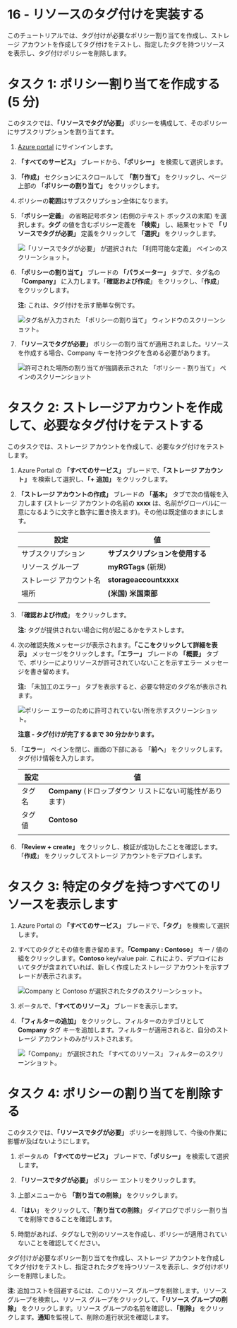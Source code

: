 ﻿---
wts:
    title: '16 - リソースのタグ付けを実装する (5 分)'
    module: 'モジュール 05: ID、ガバナンス、プライバシー、およびコンプライアンス機能に関する説明'
---
# 16 - リソースのタグ付けを実装する

このチュートリアルでは、タグ付けが必要なポリシー割り当てを作成し、ストレージ アカウントを作成してタグ付けをテストし、指定したタグを持つリソースを表示し、タグ付けポリシーを削除します。

# タスク 1: ポリシー割り当てを作成する (5 分)

このタスクでは、**「リソースでタグが必要」** ポリシーを構成して、そのポリシーにサブスクリプションを割り当てます。 

1. [Azure portal](https://portal.azure.com) にサインインします。

2. **「すべてのサービス」** ブレードから、**「ポリシー」** を検索して選択します。

3. **「作成」** セクションにスクロールして **「割り当て」** をクリックし、ページ上部の **「ポリシーの割り当て」** をクリックします。

4. ポリシーの**範囲**はサブスクリプション全体になります。 

5. 「**ポリシー定義**」 の省略記号ボタン (右側のテキスト ボックスの末尾) を選択します。**タグ** の値を含むポリシー定義を **「検索」** し、結果セットで **「リソースでタグが必要」** 定義をクリックして **「選択」** をクリックします。

   ![「リソースでタグが必要」 が選択された 「利用可能な定義」 ペインのスクリーンショット。](../images/1701.png)

6. **「ポリシーの割り当て」** ブレードの **「パラメーター」** タブで、タグ名の **「Company」** に入力します。「**確認および作成**」 をクリックし、「**作成**」 をクリックします。

    **注:** これは、タグ付けを示す簡単な例です。 

    ![タグ名が入力された 「ポリシーの割り当て」 ウィンドウのスクリーンショット。](../images/1702.png)

7. **「リソースでタグが必要」** ポリシーの割り当てが適用されました。リソースを作成する場合、Company キーを持つタグを含める必要があります。

   ![許可された場所の割り当てが強調表示された 「ポリシー - 割り当て」 ペインのスクリーンショット](../images/1703.png)

# タスク 2: ストレージアカウントを作成して、必要なタグ付けをテストする

このタスクでは、ストレージ アカウントを作成して、必要なタグ付けをテストします。 

1. Azure Portal の **「すべてのサービス」** ブレードで、**「ストレージ アカウント」** を検索して選択し、**「+ 追加」** をクリックします。

2. **「ストレージ アカウントの作成」** ブレードの **「基本」** タブで次の情報を入力します (ストレージ アカウントの名前の **xxxx** は、名前がグローバルに一意になるように文字と数字に置き換えます)。その他は既定値のままにします。

    | 設定 | 値 | 
    | --- | --- |
    | サブスクリプション | **サブスクリプションを使用する** |
    | リソース グループ | **myRGTags** (新規) |
    | ストレージ アカウント名 | **storageaccountxxxx** |
    | 場所 | **(米国) 米国東部** |
    | | |

3. 「**確認および作成**」 をクリックします。 

    **注:** タグが提供されない場合に何が起こるかをテストします。 

4. 次の確認失敗メッセージが表示されます。**「ここをクリックして詳細を表示」** メッセージをクリックします。**「エラー」** ブレードの **「概要」** タブで、ポリシーによりリソースが許可されていないことを示すエラー メッセージを書き留めます。

    **注:** 「未加工のエラー」 タブを表示すると、必要な特定のタグ名が表示されます。 

    ![ポリシー エラーのために許可されていない所を示すスクリーンショット。](../images/1704.png)

    **注意 - タグ付けが完了するまで 30 分かかります。** 

5. 「**エラー**」 ペインを閉じ、画面の下部にある 「**前へ**」 をクリックします。タグ付け情報を入力します。 

    | 設定 | 値 | 
    | --- | --- |
    | タグ名 | **Company** (ドロップダウン リストにない可能性があります) |
    | タグ値 | **Contoso** |
    | | |

6. **「Review + create」** をクリックし、検証が成功したことを確認します。「**作成**」 をクリックしてストレージ アカウントをデプロイします。 

# タスク 3: 特定のタグを持つすべてのリソースを表示します

1. Azure Portal の **「すべてのサービス」** ブレードで、**「タグ」** を検索して選択します。

2. すべてのタグとその値を書き留めます。**「Company : Contoso」** キー / 値の組をクリックします。**Contoso** key/value pair. これにより、デプロイにおいてタグが含まれていれば、新しく作成したストレージ アカウントを示すブレードが表示されます。 

   ![Company と Contoso が選択されたタグのスクリーンショット。](../images/1705.png)

3. ポータルで、**「すべてのリソース」** ブレードを表示します。

4. **「フィルターの追加」** をクリックし、フィルターのカテゴリとして **Company** タグ キーを追加します。フィルターが適用されると、自分のストレージ アカウントのみがリストされます。

    ![「Company」 が選択された 「すべてのリソース」 フィルターのスクリーンショット。](../images/1706.png)

# タスク 4: ポリシーの割り当てを削除する

このタスクでは、**「リソースでタグが必要」** ポリシーを削除して、今後の作業に影響が及ばないようにします。 

1. ポータルの **「すべてのサービス」** ブレードで、**「ポリシー」** を検索して選択します。

2. **「リソースでタグが必要」** ポリシー エントリをクリックします。

3. 上部メニューから **「割り当ての削除」** をクリックします。

4. 「**はい**」 をクリックして、「**割り当ての削除**」 ダイアログでポリシー割り当てを削除できることを確認します。

5. 時間があれば、タグなしで別のリソースを作成し、ポリシーが適用されていないことを確認してください。

タグ付けが必要なポリシー割り当てを作成し、ストレージ アカウントを作成してタグ付けをテストし、指定されたタグを持つリソースを表示し、タグ付けポリシーを削除しました。


**注**: 追加コストを回避するには、このリソース グループを削除します。リソース グループを検索し、リソース グループをクリックして、**「リソース グループの削除」** をクリックします。リソース グループの名前を確認し、**「削除」** をクリックします。**通知**を監視して、削除の進行状況を確認します。
